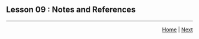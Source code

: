 ## Lesson 09 : Notes and References



<hr/>
<div style="text-align: right"> 
<a href='https://trashvin.github.io/learning-basic-python-and-flask/'>Home</a> | <a href = '/learning-basic-python-and-flask/lesson_02_basic_python'>Next</a>
</div>